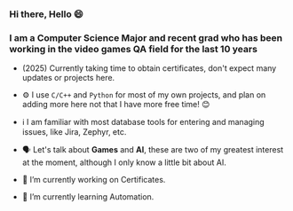 ### Hi there, Hello 😄

### I am a Computer Science Major and recent grad who has been working in the video games QA field for the last 10 years

- (2025) Currently taking time to obtain certificates, don't expect many updates or projects here.
- ⚙️ I use `C/C++` and `Python` for most of my own projects, and plan on adding more here not that I have more free time! 😊 
- ℹ️ I am familiar with most database tools for entering and managing issues, like Jira, Zephyr, etc.
- 🗣️ Let's talk about **Games** and **AI**, these are two of my greatest interest at the moment, although I only know a little bit about AI.

- 🔭 I’m currently working on Certificates.
- 🌱 I’m currently learning Automation.

<!--
**Enza514/Enza514** is a ✨ _special_ ✨ repository because its `README.md` (this file) appears on your GitHub profile.

Here are some ideas to get you started:

- 🔭 I’m currently working on ...
- 🌱 I’m currently learning ...
- 👯 I’m looking to collaborate on ...
- 🤔 I’m looking for help with ...
- 💬 Ask me about ...
- 📫 How to reach me: ...
- 😄 Pronouns: ...
- ⚡ Fun fact: ...
-->
